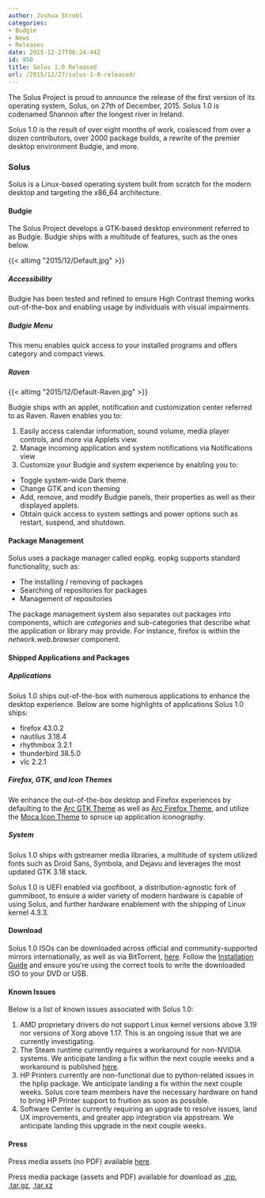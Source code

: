 ```yaml
---
author: Joshua Strobl
categories:
- Budgie
- News
- Releases
date: 2015-12-27T06:24:44Z
id: 950
title: Solus 1.0 Released
url: /2015/12/27/solus-1-0-released/
---
```


The Solus Project is proud to announce the release of the first version of its operating system, Solus, on 27th of December, 2015. Solus 1.0 is codenamed Shannon after the longest river in Ireland. 

Solus 1.0 is the result of over eight months of work, coalesced from over a dozen contributors, over 2000 package builds, a rewrite of the premier desktop environment Budgie, and more.

### Solus

Solus is a Linux-based operating system built from scratch for the modern desktop and targeting the x86_64 architecture.

#### Budgie

The Solus Project develops a GTK-based desktop environment referred to as Budgie. Budgie ships with a multitude of features, such as the ones below.

{{< altimg "2015/12/Default.jpg" >}}

##### Accessibility

Budgie has been tested and refined to ensure High Contrast theming works out-of-the-box and enabling usage by individuals with visual impairments.

##### Budgie Menu

This menu enables quick access to your installed programs and offers category and compact views.

##### Raven

{{< altimg "2015/12/Default-Raven.jpg" >}}

Budgie ships with an applet, notification and customization center referred to as Raven. Raven enables you to:

1. Easily access calendar information, sound volume, media player controls, and more via Applets view.
2. Manage incoming application and system notifications via Notifications view
3. Customize your Budgie and system experience by enabling you to: 
 - Toggle system-wide Dark theme.
 - Change GTK and icon theming
 - Add, remove, and modify Budgie panels, their properties as well as their displayed applets.
 - Obtain quick access to system settings and power options such as restart, suspend, and shutdown.

#### Package Management

Solus uses a package manager called eopkg. eopkg supports standard functionality, such as:

- The installing / removing of packages
- Searching of repositories for packages
- Management of repositories

The package management system also separates out packages into components, which are _categories_ and sub-categories that describe what the application or library may provide. For instance, firefox is within the _network.web.browser_ component.

#### Shipped Applications and Packages

##### Applications

Solus 1.0 ships out-of-the-box with numerous applications to enhance the desktop experience. Below are some highlights of applications Solus 1.0 ships:

- firefox 43.0.2
- nautilus 3.18.4
- rhythmbox 3.2.1
- thunderbird 38.5.0
- vlc 2.2.1

##### Firefox, GTK, and Icon Themes

We enhance the out-of-the-box desktop and Firefox experiences by defaulting to the [Arc GTK Theme](https://github.com/horst3180/Arc-theme) as well as [Arc Firefox Theme](https://github.com/horst3180/arc-firefox-theme), and utilize 
the [Moca Icon Theme](https://github.com/moka-project/moka-icon-theme) to spruce up application iconography.

##### System

Solus 1.0 ships with gstreamer media libraries, a multitude of system utilized fonts such as Droid Sans, Symbola, and Dejavu and leverages the most updated GTK 3.18 stack.

Solus 1.0 is UEFI enabled via goofiboot, a distribution-agnostic fork of gummiboot, to ensure a wider variety of modern hardware is capable of using Solus, and further hardware enablement with the shipping of Linux kernel 4.3.3.

#### Download

Solus 1.0 ISOs can be downloaded across official and community-supported mirrors internationally, as well as via BitTorrent, [here](https://solus-project.com/1-0/). Follow the 
[Installation Guide](https://wiki.solus-project.com/Installation) and ensure you're using the correct tools to write the downloaded ISO to your DVD or USB.

#### Known Issues

Below is a list of known issues associated with Solus 1.0:

1. AMD proprietary drivers do not support Linux kernel versions above 3.19 nor versions of Xorg above 1.17. This is an ongoing issue that we are currently investigating.
2. The Steam runtime currently requires a workaround for non-NVIDIA systems. We anticipate landing a fix within the next couple weeks and a workaround is published [here](https://solus-project.com/forums/viewtopic.php?f=17&t=886&p=5281#p5281).
3. HP Printers currently are non-functional due to python-related issues in the hplip package. We anticipate landing a fix within the next couple weeks. Solus core team members have the necessary hardware on hand to bring HP Printer support to fruition as soon as possible.
4. Software Center is currently requiring an upgrade to resolve issues, land UX improvements, and greater app integration via appstream. We anticipate landing this upgrade in the next couple weeks.

#### Press

Press media assets (no PDF) available [here](https://solus-project.com/1-0-media/).

Press media package (assets and PDF) available for download as [.zip](https://drive.google.com/file/d/0B5Ymf8oYXx-PVjhxaWYyakxoWGM/view?usp=sharing), [.tar.gz](https://drive.google.com/file/d/0B5Ymf8oYXx-PSmhTTTZnSUNXNVE/view?usp=sharing), [.tar.xz](https://drive.google.com/file/d/0B5Ymf8oYXx-PelhHLTAxYXktcjA/view?usp=sharing)